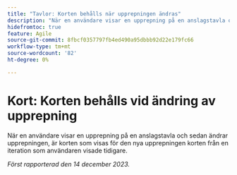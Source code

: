 ```yaml
---
title: "Tavlor: Korten behålls när upprepningen ändras"
description: "När en användare visar en upprepning på en anslagstavla och sedan ändrar upprepningen, är korten som visas för den nya upprepningen korten från en iteration som användaren visade tidigare."
hidefromtoc: true
feature: Agile
source-git-commit: 8fbcf0357797fb4ed490a95dbbb92d22e179fc66
workflow-type: tm+mt
source-wordcount: '82'
ht-degree: 0%

---
```



# Kort: Korten behålls vid ändring av upprepning

<!--

>[!NOTE]
>
>This issue was fixed on January 18, 2024.

-->

När en användare visar en upprepning på en anslagstavla och sedan ändrar upprepningen, är korten som visas för den nya upprepningen korten från en iteration som användaren visade tidigare.

_Först rapporterad den 14 december 2023._
